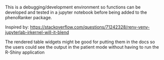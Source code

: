 This is a debugging/development environment so functions can be developed and tested in a jupyter notebook before being added to the phenoRanker package.

Inspired by:
https://stackoverflow.com/questions/71242328/renv-venv-jupyterlab-irkernel-will-it-blend

The rendered table widgets might be good for
putting them in the docs so the users could see
the output in the patient mode without having to
run the R-Shiny application